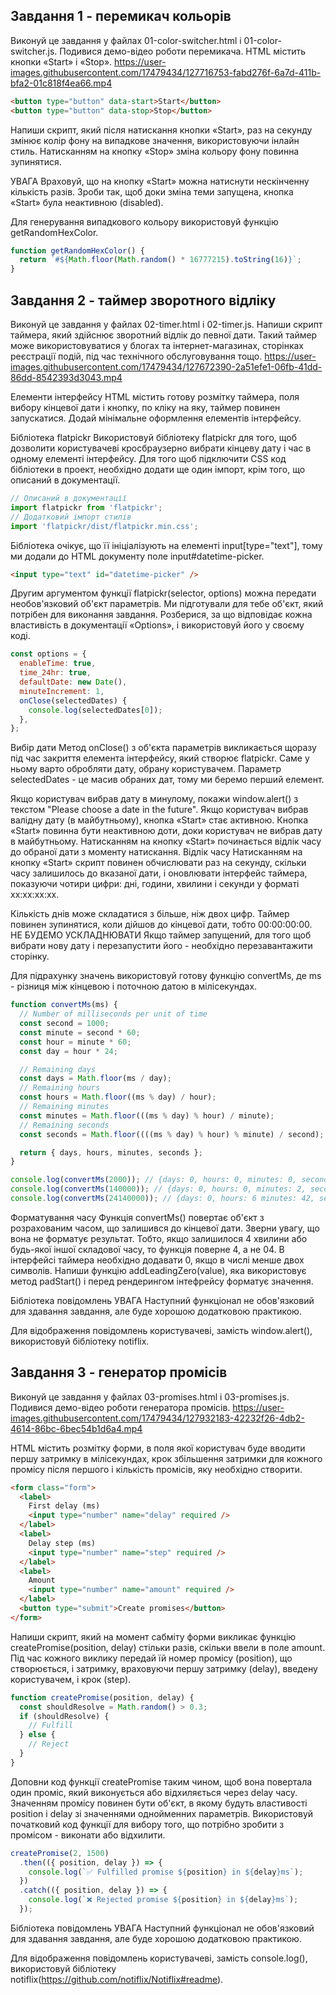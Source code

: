 ## Завдання 1 - перемикач кольорів

Виконуй це завдання у файлах 01-color-switcher.html і 01-color-switcher.js.
Подивися демо-відео роботи перемикача. HTML містить кнопки «Start» і «Stop».
https://user-images.githubusercontent.com/17479434/127716753-fabd276f-6a7d-411b-bfa2-01c818f4ea66.mp4

```html
<button type="button" data-start>Start</button>
<button type="button" data-stop>Stop</button>
```

Напиши скрипт, який після натискання кнопки «Start», раз на секунду змінює колір
фону <body> на випадкове значення, використовуючи інлайн стиль. Натисканням на
кнопку «Stop» зміна кольору фону повинна зупинятися.

УВАГА Враховуй, що на кнопку «Start» можна натиснути нескінченну кількість
разів. Зроби так, щоб доки зміна теми запущена, кнопка «Start» була неактивною
(disabled).

Для генерування випадкового кольору використовуй функцію getRandomHexColor.

```js
function getRandomHexColor() {
  return `#${Math.floor(Math.random() * 16777215).toString(16)}`;
}
```

## Завдання 2 - таймер зворотного відліку

Виконуй це завдання у файлах 02-timer.html і 02-timer.js. Напиши скрипт таймера,
який здійснює зворотний відлік до певної дати. Такий таймер може
використовуватися у блогах та інтернет-магазинах, сторінках реєстрації подій,
під час технічного обслуговування тощо.
https://user-images.githubusercontent.com/17479434/127672390-2a51efe1-06fb-41dd-86dd-8542393d3043.mp4

Елементи інтерфейсу HTML містить готову розмітку таймера, поля вибору кінцевої
дати і кнопку, по кліку на яку, таймер повинен запускатися. Додай мінімальне
оформлення елементів інтерфейсу.

Бібліотека flatpickr Використовуй бібліотеку flatpickr для того, щоб дозволити
користувачеві кросбраузерно вибрати кінцеву дату і час в одному елементі
інтерфейсу. Для того щоб підключити CSS код бібліотеки в проект, необхідно
додати ще один імпорт, крім того, що описаний в документації.

```js
// Описаний в документації
import flatpickr from 'flatpickr';
// Додатковий імпорт стилів
import 'flatpickr/dist/flatpickr.min.css';
```

Бібліотека очікує, що її ініціалізують на елементі input[type="text"], тому ми
додали до HTML документу поле input#datetime-picker.

```html
<input type="text" id="datetime-picker" />
```

Другим аргументом функції flatpickr(selector, options) можна передати
необов'язковий об'єкт параметрів. Ми підготували для тебе об'єкт, який потрібен
для виконання завдання. Розберися, за що відповідає кожна властивість в
документації «Options», і використовуй його у своєму коді.

```js
const options = {
  enableTime: true,
  time_24hr: true,
  defaultDate: new Date(),
  minuteIncrement: 1,
  onClose(selectedDates) {
    console.log(selectedDates[0]);
  },
};
```

Вибір дати Метод onClose() з об'єкта параметрів викликається щоразу під час
закриття елемента інтерфейсу, який створює flatpickr. Саме у ньому варто
обробляти дату, обрану користувачем. Параметр selectedDates - це масив обраних
дат, тому ми беремо перший елемент.

Якщо користувач вибрав дату в минулому, покажи window.alert() з текстом "Please
choose a date in the future". Якщо користувач вибрав валідну дату (в
майбутньому), кнопка «Start» стає активною. Кнопка «Start» повинна бути
неактивною доти, доки користувач не вибрав дату в майбутньому. Натисканням на
кнопку «Start» починається відлік часу до обраної дати з моменту натискання.
Відлік часу Натисканням на кнопку «Start» скрипт повинен обчислювати раз на
секунду, скільки часу залишилось до вказаної дати, і оновлювати інтерфейс
таймера, показуючи чотири цифри: дні, години, хвилини і секунди у форматі
xx:xx:xx:xx.

Кількість днів може складатися з більше, ніж двох цифр. Таймер повинен
зупинятися, коли дійшов до кінцевої дати, тобто 00:00:00:00. НЕ БУДЕМО
УСКЛАДНЮВАТИ Якщо таймер запущений, для того щоб вибрати нову дату і
перезапустити його - необхідно перезавантажити сторінку.

Для підрахунку значень використовуй готову функцію convertMs, де ms - різниця
між кінцевою і поточною датою в мілісекундах.

```js
function convertMs(ms) {
  // Number of milliseconds per unit of time
  const second = 1000;
  const minute = second * 60;
  const hour = minute * 60;
  const day = hour * 24;

  // Remaining days
  const days = Math.floor(ms / day);
  // Remaining hours
  const hours = Math.floor((ms % day) / hour);
  // Remaining minutes
  const minutes = Math.floor(((ms % day) % hour) / minute);
  // Remaining seconds
  const seconds = Math.floor((((ms % day) % hour) % minute) / second);

  return { days, hours, minutes, seconds };
}

console.log(convertMs(2000)); // {days: 0, hours: 0, minutes: 0, seconds: 2}
console.log(convertMs(140000)); // {days: 0, hours: 0, minutes: 2, seconds: 20}
console.log(convertMs(24140000)); // {days: 0, hours: 6 minutes: 42, seconds: 20}
```

Форматування часу Функція convertMs() повертає об'єкт з розрахованим часом, що
залишився до кінцевої дати. Зверни увагу, що вона не форматує результат. Тобто,
якщо залишилося 4 хвилини або будь-якої іншої складової часу, то функція поверне
4, а не 04. В інтерфейсі таймера необхідно додавати 0, якщо в числі менше двох
символів. Напиши функцію addLeadingZero(value), яка використовує метод
padStart() і перед рендерингом інтефрейсу форматує значення.

Бібліотека повідомлень УВАГА Наступний функціонал не обов'язковий для здавання
завдання, але буде хорошою додатковою практикою.

Для відображення повідомлень користувачеві, замість window.alert(), використовуй
бібліотеку notiflix.

## Завдання 3 - генератор промісів

Виконуй це завдання у файлах 03-promises.html і 03-promises.js. Подивися
демо-відео роботи генератора промісів.
https://user-images.githubusercontent.com/17479434/127932183-42232f26-4db2-4614-86bc-6bec54b1d6a4.mp4

HTML містить розмітку форми, в поля якої користувач буде вводити першу затримку
в мілісекундах, крок збільшення затримки для кожного промісу після першого і
кількість промісів, яку необхідно створити.

```html
<form class="form">
  <label>
    First delay (ms)
    <input type="number" name="delay" required />
  </label>
  <label>
    Delay step (ms)
    <input type="number" name="step" required />
  </label>
  <label>
    Amount
    <input type="number" name="amount" required />
  </label>
  <button type="submit">Create promises</button>
</form>
```

Напиши скрипт, який на момент сабміту форми викликає функцію
createPromise(position, delay) стільки разів, скільки ввели в поле amount. Під
час кожного виклику передай їй номер промісу (position), що створюється, і
затримку, враховуючи першу затримку (delay), введену користувачем, і крок
(step).

```js
function createPromise(position, delay) {
  const shouldResolve = Math.random() > 0.3;
  if (shouldResolve) {
    // Fulfill
  } else {
    // Reject
  }
}
```

Доповни код функції createPromise таким чином, щоб вона повертала один проміс,
який виконується або відхиляється через delay часу. Значенням промісу повинен
бути об'єкт, в якому будуть властивості position і delay зі значеннями
однойменних параметрів. Використовуй початковий код функції для вибору того, що
потрібно зробити з промісом - виконати або відхилити.

```js
createPromise(2, 1500)
  .then(({ position, delay }) => {
    console.log(`✅ Fulfilled promise ${position} in ${delay}ms`);
  })
  .catch(({ position, delay }) => {
    console.log(`❌ Rejected promise ${position} in ${delay}ms`);
  });
```

Бібліотека повідомлень УВАГА Наступний функціонал не обов'язковий для здавання
завдання, але буде хорошою додатковою практикою.

Для відображення повідомлень користувачеві, замість console.log(), використовуй
бібліотеку notiflix(https://github.com/notiflix/Notiflix#readme).
